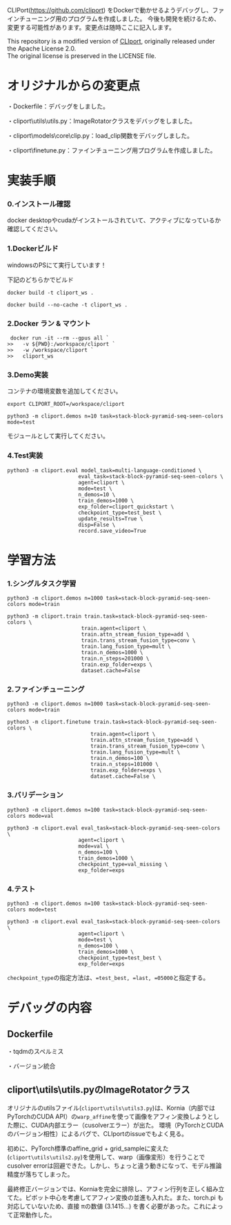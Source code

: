 CLIPort(https://github.com/cliport) をDockerで動かせるようデバッグし、ファインチューニング用のプログラムを作成しました。
今後も開発を続けるため、変更する可能性があります。変更点は随時ここに記入します。

This repository is a modified version of [CLIport](https://github.com/cliport/cliport), originally released under the Apache License 2.0.  
The original license is preserved in the LICENSE file.


# オリジナルからの変更点
・Dockerfile：デバッグをしました。

・cliport\utils\utils.py：ImageRotatorクラスをデバッグをしました。

・cliport\models\core\clip.py：load_clip関数をデバッグしました。

・cliport\finetune.py：ファインチューニング用プログラムを作成しました。

# 実装手順
### 0.インストール確認
docker desktopやcudaがインストールされていて、アクティブになっているか確認してください。

### 1.Dockerビルド
windowsのPSにて実行しています！

下記のどちらかでビルド
```
docker build -t cliport_ws .
```
```
docker build --no-cache -t cliport_ws .
```

### 2.Docker ラン & マウント
```
 docker run -it --rm --gpus all `
>>   -v ${PWD}:/workspace/cliport `
>>   -w /workspace/cliport `
>>   cliport_ws
```

### 3.Demo実装
コンテナの環境変数を追加してください。
```
export CLIPORT_ROOT=/workspace/cliport
```

```
python3 -m cliport.demos n=10 task=stack-block-pyramid-seq-seen-colors mode=test
```
モジュールとして実行してください。

### 4.Test実装
```
python3 -m cliport.eval model_task=multi-language-conditioned \
                       eval_task=stack-block-pyramid-seq-seen-colors \
                       agent=cliport \
                       mode=test \
                       n_demos=10 \
                       train_demos=1000 \
                       exp_folder=cliport_quickstart \
                       checkpoint_type=test_best \
                       update_results=True \
                       disp=False \
                       record.save_video=True
```

# 学習方法
### 1.シングルタスク学習
```
python3 -m cliport.demos n=1000 task=stack-block-pyramid-seq-seen-colors mode=train
```
```
python3 -m cliport.train train.task=stack-block-pyramid-seq-seen-colors \
                        train.agent=cliport \
                        train.attn_stream_fusion_type=add \
                        train.trans_stream_fusion_type=conv \
                        train.lang_fusion_type=mult \
                        train.n_demos=1000 \
                        train.n_steps=201000 \
                        train.exp_folder=exps \
                        dataset.cache=False 
```
### 2.ファインチューニング
```
python3 -m cliport.demos n=1000 task=stack-block-pyramid-seq-seen-colors mode=train
```
```
python3 -m cliport.finetune train.task=stack-block-pyramid-seq-seen-colors \
                           train.agent=cliport \
                           train.attn_stream_fusion_type=add \
                           train.trans_stream_fusion_type=conv \
                           train.lang_fusion_type=mult \
                           train.n_demos=100 \
                           train.n_steps=101000 \
                           train.exp_folder=exps \
                           dataset.cache=False \
```
### 3.バリデーション
```
python3 -m cliport.demos n=100 task=stack-block-pyramid-seq-seen-colors mode=val
```
```
python3 -m cliport.eval eval_task=stack-block-pyramid-seq-seen-colors \
                       agent=cliport \
                       mode=val \
                       n_demos=100 \
                       train_demos=1000 \
                       checkpoint_type=val_missing \
                       exp_folder=exps 
```

### 4.テスト
```
python3 -m cliport.demos n=100 task=stack-block-pyramid-seq-seen-colors mode=test
```
```
python3 -m cliport.eval eval_task=stack-block-pyramid-seq-seen-colors \
                       agent=cliport \
                       mode=test \
                       n_demos=100 \
                       train_demos=1000 \
                       checkpoint_type=test_best \
                       exp_folder=exps 
```
`checkpoint_type`の指定方法は、`=test_best, =last, =05000`と指定する。

# デバッグの内容
## Dockerfile
・tqdmのスペルミス

・バージョン統合
## cliport\utils\utils.pyのImageRotatorクラス
オリジナルのutilsファイル(`cliport\utils\utils3.py`)は、Kornia（内部ではPyTorchのCUDA API）の`warp_affine`を使って画像をアフィン変換しようとした際に、CUDA内部エラー（cusolverエラー）が出た。
環境（PyTorchとCUDAのバージョン相性）によるバグで、CLIportのissueでもよく見る。

初めに、PyTorch標準のaffine_grid + grid_sampleに変えた(`cliport\utils\utils2.py`)を使用して、warp（画像変形）を行うことでcusolver errorは回避できた。しかし、ちょっと違う動きになって、モデル推論精度が落ちてしまった。

最終修正バージョンでは、Korniaを完全に排除し、アフィン行列を正しく組み立てた。ピボット中心を考慮してアフィン変換の並進も入れた。また、torch.pi も対応していないため、直接 πの数値 (3.1415...) を書く必要があった。これによって正常動作した。





